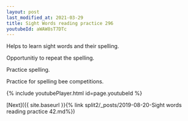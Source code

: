 ```yaml
---
layout: post
last_modified_at: 2021-03-29
title: Sight Words reading practice 296
youtubeId: aWAW8sT7DTc
---
```

 
 
Helps to learn sight words and their spelling.

Opportunitiy to repeat the spelling. 

Practice spelling. 
 
Practice for spelling bee competitions. 
 
{% include youtubePlayer.html id=page.youtubeId %}
 
 

[Next]({{ site.baseurl }}{% link  split2/_posts/2019-08-20-Sight words reading practice 42.md%})
 
